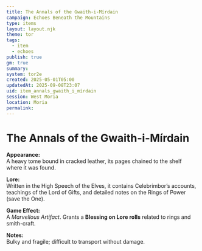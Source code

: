 ```yaml
---
title: The Annals of the Gwaith-i-Mírdain
campaign: Echoes Beneath the Mountains
type: items
layout: layout.njk
theme: tor
tags:
  - item
  - echoes
publish: true
gm: true
summary:
system: tor2e
created: 2025-05-01T05:00
updatedAt: 2025-09-08T23:07
uid: item_annals_gwaith_i_mírdain
session: West Moria
location: Moria
permalink:
---
```


# The Annals of the Gwaith-i-Mírdain

**Appearance:**  
A heavy tome bound in cracked leather, its pages chained to the shelf where it was found.

**Lore:**  
Written in the High Speech of the Elves, it contains Celebrimbor’s accounts, teachings of the Lord of Gifts, and detailed notes on the Rings of Power (save the One).

**Game Effect:**  
A *Marvellous Artifact*. Grants a **Blessing on Lore rolls** related to rings and smith-craft.

**Notes:**  
Bulky and fragile; difficult to transport without damage.

